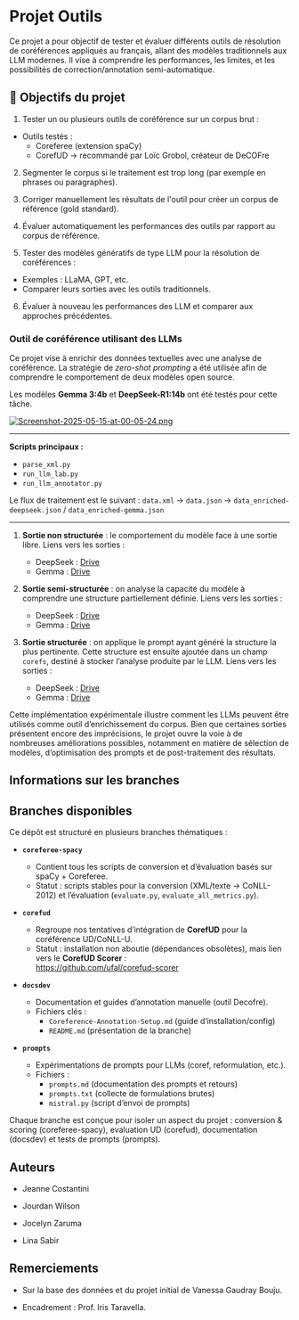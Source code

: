 # Projet Outils
Ce projet a pour objectif de tester et évaluer différents outils de résolution de coréférences appliqués au français, allant des modèles traditionnels aux LLM modernes. Il vise à comprendre les performances, les limites, et les possibilités de correction/annotation semi-automatique.

## 🎯 Objectifs du projet 

1. Tester un ou plusieurs outils de coréférence sur un corpus brut :
- Outils testés :
  - Coreferee (extension spaCy)
  - CorefUD → recommandé par Loïc Grobol, créateur de DeCOFre

2. Segmenter le corpus si le traitement est trop long (par exemple en phrases ou paragraphes).

3. Corriger manuellement les résultats de l'outil pour créer un corpus de référence (gold standard).

4. Évaluer automatiquement les performances des outils par rapport au corpus de référence.

5. Tester des modèles génératifs de type LLM pour la résolution de coréférences :
  - Exemples : LLaMA, GPT, etc.
  - Comparer leurs sorties avec les outils traditionnels.

6. Évaluer à nouveau les performances des LLM et comparer aux approches précédentes.


### Outil de coréférence utilisant des LLMs

Ce projet vise à enrichir des données textuelles avec une analyse de coréférence.
La stratégie de *zero-shot prompting* a été utilisée afin de comprendre le comportement de deux modèles open source.

Les modèles **Gemma 3:4b** et **DeepSeek-R1:14b** ont été testés pour cette tâche.

[![Screenshot-2025-05-15-at-00-05-24.png](https://i.postimg.cc/V6XHLV7M/Screenshot-2025-05-15-at-00-05-24.png)](https://postimg.cc/mz2Sm8W2)

---

**Scripts principaux :**

- `parse_xml.py`
- `run_llm_lab.py`
- `run_llm_annotator.py`

Le flux de traitement est le suivant :
`data.xml` → `data.json` → `data_enriched-deepseek.json` / `data_enriched-gemma.json`

---

1. **Sortie non structurée** : le comportement du modèle face à une sortie libre.
   Liens vers les sorties :

   - DeepSeek : [Drive](https://drive.google.com/drive/folders/16OVy3AKgNdiCduqr_eUobk_FhoomeMgz?usp=sharing)
   - Gemma : [Drive](https://drive.google.com/drive/folders/1bYt4hNPmkHsZ79XEdO4L19HR7HrJNUSd?usp=sharing)

2. **Sortie semi-structurée** : on analyse la capacité du modèle à comprendre une structure partiellement définie.
   Liens vers les sorties :

   - DeepSeek : [Drive](https://drive.google.com/drive/folders/16r4J5tDH8X2oj3fdvYc7ZR9Bx3ylV9n7?usp=sharing)
   - Gemma : [Drive](https://drive.google.com/drive/folders/19sjHiPG9Sws-qfV8IrhWa1JGSwu_E6U5?usp=sharing)

3. **Sortie structurée** : on applique le prompt ayant généré la structure la plus pertinente. Cette structure est ensuite ajoutée dans un champ `corefs`, destiné à stocker l’analyse produite par le LLM.
   Liens vers les sorties :

   - DeepSeek : [Drive](https://drive.google.com/drive/folders/1P-x7Xj3OPt0d6CFoGuGISz_hmclV4Rrg?usp=sharing)
   - Gemma : [Drive](https://drive.google.com/drive/folders/1otDT6AtdFPi2ICboqfVW8Oq1Lh0JsM64?usp=sharing)

Cette implémentation expérimentale illustre comment les LLMs peuvent être utilisés comme outil d’enrichissement du corpus.
Bien que certaines sorties présentent encore des imprécisions, le projet ouvre la voie à de nombreuses améliorations possibles, notamment en matière de sélection de modèles, d’optimisation des prompts et de post-traitement des résultats.

## Informations sur les branches
## Branches disponibles

Ce dépôt est structuré en plusieurs branches thématiques :

- **`coreferee-spacy`**  
  - Contient tous les scripts de conversion et d’évaluation basés sur spaCy + Coreferee.  
  - Statut : scripts stables pour la conversion (XML/texte → CoNLL-2012) et l’évaluation (`evaluate.py`, `evaluate_all_metrics.py`).

- **`corefud`**  
  - Regroupe nos tentatives d’intégration de **CorefUD** pour la coréférence UD/CoNLL-U.  
  - Statut : installation non aboutie (dépendances obsolètes), mais lien vers le **CorefUD Scorer** :  
    https://github.com/ufal/corefud-scorer

- **`docsdev`**  
  - Documentation et guides d’annotation manuelle (outil Decofre).  
  - Fichiers clés :  
    - `Coreference-Annotation-Setup.md` (guide d’installation/config)  
    - `README.md` (présentation de la branche)

- **`prompts`**  
  - Expérimentations de prompts pour LLMs (coref, reformulation, etc.).  
  - Fichiers :  
    - `prompts.md` (documentation des prompts et retours)  
    - `prompts.txt` (collecte de formulations brutes)  
    - `mistral.py` (script d’envoi de prompts)

Chaque branche est conçue pour isoler un aspect du projet : conversion & scoring (coreferee-spacy), evaluation UD (corefud), documentation (docsdev) et tests de prompts (prompts).  


## Auteurs

- Jeanne Costantini

- Jourdan Wilson

- Jocelyn Zaruma

- Lina Sabir

## Remerciements

- Sur la base des données et du projet initial de Vanessa Gaudray Bouju.

- Encadrement : Prof. Iris Taravella.
